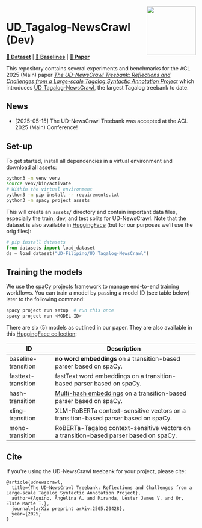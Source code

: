 <img src="https://cdn-avatars.huggingface.co/v1/production/uploads/634e20a0c1ce28f1de920cc4/k7SJny1M3lDa5CH_T1bp3.png" width="130" height="130" align="right" />

# UD_Tagalog-NewsCrawl (Dev)

<p align="left">
<b><a href="https://huggingface.co/datasets/UD-Filipino/UD_Tagalog-NewsCrawl">🤗 Dataset</a></b>
|
<b><a href="https://huggingface.co/collections/UD-Filipino/universal-dependencies-for-tagalog-67573d625baa5036fd59b317">🤗 Baselines</a></b>
|
<b><a href="https://arxiv.org/abs/2505.20428">📄 Paper</a></b>
</p>

This repository contains several experiments and benchmarks for the ACL 2025 (Main) paper [*The UD-NewsCrawl Treebank: Reflections and Challenges from a
Large-scale Tagalog Syntactic Annotation Project*](https://arxiv.org/abs/2505.20428) which introduces [UD_Tagalog-NewsCrawl](https://huggingface.co/datasets/UD-Filipino/UD_Tagalog-NewsCrawl), the largest Tagalog treebank to date.

## News

- [2025-05-15] The UD-NewsCrawl Treebank was accepted at the ACL 2025 (Main) Conference!

## Set-up

To get started, install all dependencies in a virtual environment and download all assets:

```sh
python3 -m venv venv
source venv/bin/activate
# Within the virtual environment
python3 -m pip install -r requirements.txt
python3 -m spacy project assets
```

This will create an `assets/` directory and contain important data files, especially the train, dev, and test splits for UD-NewsCrawl.
Note that the dataset is also available in [HuggingFace](https://huggingface.co/datasets/UD-Filipino/UD_Tagalog-NewsCrawl) (but for our purposes we'll use the orig files):

```python
# pip install datasets
from datasets import load_dataset
ds = load_dataset("UD-Filipino/UD_Tagalog-NewsCrawl")
```

## Training the models

We use the [spaCy projects](https://spacy.io/usage/projects) framework to manage end-to-end training workflows.
You can train a model by passing a model ID (see table below) later to the following command:

```sh
spacy project run setup  # run this once
spacy project run <MODEL-ID>
```

There are six (5) models as outlined in our paper. They are also available in this [HuggingFace collection](https://huggingface.co/collections/UD-Filipino/universal-dependencies-for-tagalog-67573d625baa5036fd59b317):

| ID                  | Description                                                                                            |
|---------------------|--------------------------------------------------------------------------------------------------------|
| baseline-transition | **no word embeddings** on a transition-based parser based on spaCy.                                  |
| fasttext-transition | fastText word embeddings on a transition-based parser based on spaCy.                                  |
| hash-transition     | [Multi-hash embeddings](https://arxiv.org/abs/2212.09255) on a transition-based parser based on spaCy. |
| xling-transition    | XLM-RoBERTa context-sensitive vectors on a transition-based parser based on spaCy.                     |
| mono-transition     | RoBERTa-Tagalog context-sensitive vectors on a transition-based parser based on spaCy.                 |

## Cite

If you're using the UD-NewsCrawl treebank for your project, please cite:

```
@article{udnewscrawl,
  title={The UD-NewsCrawl Treebank: Reflections and Challenges from a Large-scale Tagalog Syntactic Annotation Project},
  author={Aquino, Angelina A. and Miranda, Lester James V. and Or, Elsie Marie T.},
  journal={arXiv preprint arXiv:2505.20428},
  year={2025}
}
```

